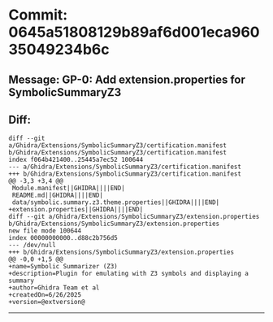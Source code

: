 # Commit: 0645a51808129b89af6d001eca96035049234b6c
## Message: GP-0: Add extension.properties for SymbolicSummaryZ3
## Diff:
```
diff --git a/Ghidra/Extensions/SymbolicSummaryZ3/certification.manifest b/Ghidra/Extensions/SymbolicSummaryZ3/certification.manifest
index f064b421400..25445a7ec52 100644
--- a/Ghidra/Extensions/SymbolicSummaryZ3/certification.manifest
+++ b/Ghidra/Extensions/SymbolicSummaryZ3/certification.manifest
@@ -3,3 +3,4 @@
 Module.manifest||GHIDRA||||END|
 README.md||GHIDRA||||END|
 data/symbolic.summary.z3.theme.properties||GHIDRA||||END|
+extension.properties||GHIDRA||||END|
diff --git a/Ghidra/Extensions/SymbolicSummaryZ3/extension.properties b/Ghidra/Extensions/SymbolicSummaryZ3/extension.properties
new file mode 100644
index 00000000000..d88c2b756d5
--- /dev/null
+++ b/Ghidra/Extensions/SymbolicSummaryZ3/extension.properties
@@ -0,0 +1,5 @@
+name=Symbolic Summarizer (Z3)
+description=Plugin for emulating with Z3 symbols and displaying a summary
+author=Ghidra Team et al
+createdOn=6/26/2025
+version=@extversion@
```
-----------------------------------
